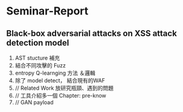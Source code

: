 # Seminar-Report
## Black-box adversarial attacks on XSS attack detection model

1. AST stucture 補充
2. 結合不同攻擊的 Fuzz
3. entropy Q-learnging 方法 ＆邏輯
4. 除了 model detect， 結合現有的WAF
5. // Related Work 放研究瓶頸、遇到的問題
6. // 工具介紹多一個 Chapter: pre-know
7. // GAN payload
